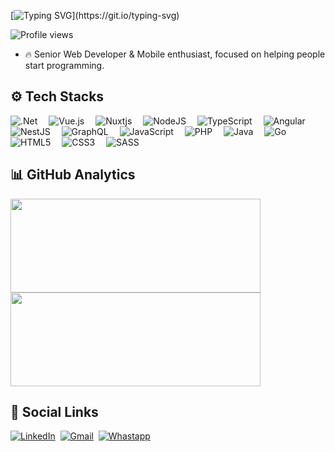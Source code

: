 [![Typing SVG](https://readme-typing-svg.herokuapp.com/?color=ffffff&size=35&center=true&vCenter=true&width=1000&lines=Hi,+I'm+Jean+Sbalchiero+;+Full+Stack+Web+Developer;)](https://git.io/typing-svg)
 
<p align="left"> <img src="https://komarev.com/ghpvc/?username=jesbalchiero&color=yellow" alt="Profile views" /> </p>

- 🔥 Senior Web Developer & Mobile enthusiast, focused on helping people start programming.

## ⚙️ Tech Stacks

![.Net](https://img.shields.io/badge/.NET-5C2D91?style=for-the-badge&logo=.net&logoColor=white)&emsp;
![Vue.js](https://img.shields.io/badge/vuejs-%2335495e.svg?style=for-the-badge&logo=vuedotjs&logoColor=%234FC08D)&emsp;
![Nuxtjs](https://img.shields.io/badge/Nuxt-002E3B?style=for-the-badge&logo=nuxtdotjs&logoColor=#00DC82)&emsp;
![NodeJS](https://img.shields.io/badge/node.js-6DA55F?style=for-the-badge&logo=node.js&logoColor=white)&emsp;
![TypeScript](https://img.shields.io/badge/typescript-%23007ACC.svg?style=for-the-badge&logo=typescript&logoColor=white)&emsp;
![Angular](https://img.shields.io/badge/angular-%23DD0031.svg?style=for-the-badge&logo=angular&logoColor=white)&emsp;
![NestJS](https://img.shields.io/badge/-NestJs-ea2845?style=for-the-badge&logo=nestjs&logoColor=white)&emsp;
![GraphQL](https://img.shields.io/badge/-GraphQL-E10098?style=for-the-badge&logo=graphql&logoColor=white)&emsp;
![JavaScript](https://img.shields.io/badge/javascript-%23323330.svg?style=for-the-badge&logo=javascript&logoColor=%23F7DF1E)&emsp;
![PHP](https://img.shields.io/badge/php-%23777BB4.svg?style=for-the-badge&logo=php&logoColor=white)&emsp;
![Java](https://img.shields.io/badge/java-%23ED8B00.svg?style=for-the-badge&logo=openjdk&logoColor=white)&emsp;
![Go](https://img.shields.io/badge/go-%2300ADD8.svg?style=for-the-badge&logo=go&logoColor=white)&emsp;
![HTML5](https://img.shields.io/badge/html5-%23E34F26.svg?style=for-the-badge&logo=html5&logoColor=white)&emsp;
![CSS3](https://img.shields.io/badge/css3-%231572B6.svg?style=for-the-badge&logo=css3&logoColor=white)&emsp;
![SASS](https://img.shields.io/badge/SASS-hotpink.svg?style=for-the-badge&logo=SASS&logoColor=white)&emsp;
<!--  ![React](https://img.shields.io/badge/react-%2320232a.svg?style=for-the-badge&logo=react&logoColor=%2361DAFB)&emsp; -->
<!--  ![React Native](https://img.shields.io/badge/react_native-%2320232a.svg?style=for-the-badge&logo=react&logoColor=%2361DAFB)&emsp; -->

## 📊 GitHub Analytics

<p align="left">
  <img width="400em" height="150em" src="https://github-readme-stats.vercel.app/api?username=jesbalchiero&show_icons=true&theme=radical&rank_icon=github" />
  <img width="400em" height="150em" src="https://github-readme-stats.vercel.app/api/top-langs/?username=jesbalchiero&layout=compact&theme=radical" />
</p>

## 👨 Social Links

[![LinkedIn](https://img.shields.io/badge/LinkedIn-0077B5?style=for-the-badge&logo=linkedin&logoColor=white&link=https://www.linkedin.com/in/jesbalchiero/)](https://www.linkedin.com/in/jesbalchiero/)&nbsp;
[![Gmail](https://img.shields.io/badge/Gmail-D14836?style=for-the-badge&logo=gmail&logoColor=white&link=mailto:jeancarlosbalchiero@gmail.com)](mailto:jeancarlosbalchiero@gmail.com)&nbsp;
[![Whastapp](https://img.shields.io/badge/WhatsApp-25D366?style=for-the-badge&logo=whatsapp&logoColor=white&link=https://wa.me/5554992362380)](https://wa.me/5554992362380)

